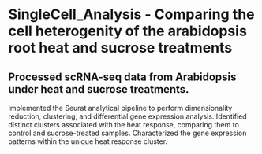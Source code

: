 # SingleCell_Analysis - Comparing the cell heterogenity of the arabidopsis root heat and sucrose treatments 

## Processed scRNA-seq data from Arabidopsis under heat and sucrose treatments.
Implemented the Seurat analytical pipeline to perform dimensionality
reduction, clustering, and differential gene expression analysis.
Identified distinct clusters associated with the heat response, comparing
them to control and sucrose-treated samples.
Characterized the gene expression patterns within the unique heat
response cluster.
